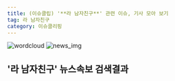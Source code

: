 ```yaml
---
title: (이슈클립) '**라 남자친구**' 관련 이슈, 기사 모아 보기
tag: 라 남자친구
category: 이슈클리핑
---
```

![wordcloud](https://s3.ap-northeast-2.amazonaws.com/lyrics101-wordcloud/2018-09-14-1536860117.png)
![news_img](https://user-images.githubusercontent.com/42597476/44507050-1206f400-a6e4-11e8-8d98-7ffbfebb353f.png)
## **'**라 남자친구**'** 뉴스속보 검색결과

